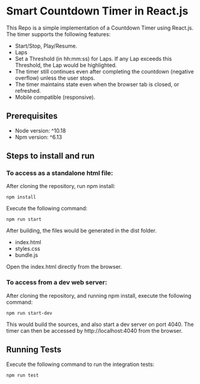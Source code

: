# Smart Countdown Timer in React.js

This Repo is a simple implementation of a Countdown Timer using React.js.
The timer supports the following features:
* Start/Stop, Play/Resume.
* Laps
* Set a Threshold (in hh:mm:ss) for Laps. If any Lap exceeds this Threshold, the Lap would be highlighted.
* The timer still continues even after completing the countdown (negative overflow) unless the user stops.
* The timer maintains state even when the browser tab is closed, or refreshed.
* Mobile compatible (responsive).

## Prerequisites

* Node version: ^10.18
* Npm version: ^6.13

## Steps to install and run

### To access as a standalone html file:
After cloning the repository, run npm install:
```
npm install
```

Execute the following command:
```
npm run start
```

After building, the files would be generated in the dist folder.
* index.html
* styles.css
* bundle.js

Open the index.html directly from the browser.

### To access from a dev web server:
After cloning the repository, and running npm install, execute the following command:
```
npm run start-dev
```
This would build the sources, and also start a dev server on port 4040.
The timer can then be accessed by http://localhost:4040 from the browser.

## Running Tests
Execute the following command to run the integration tests:
```
npm run test
```

